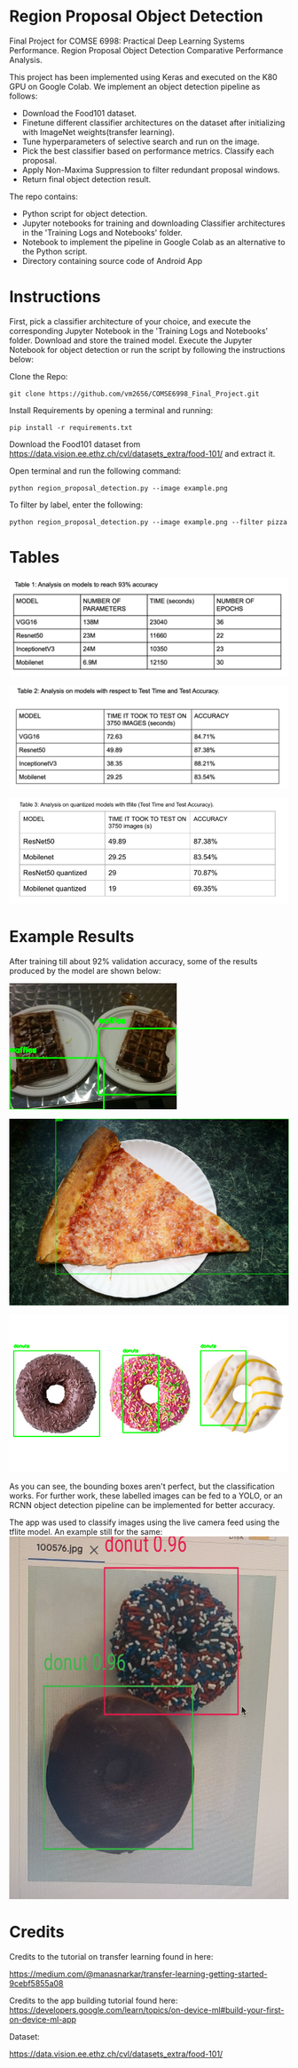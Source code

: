 # Region Proposal Object Detection
Final Project for COMSE 6998: Practical Deep Learning Systems Performance. Region Proposal Object Detection Comparative Performance Analysis.

This project has been implemented using Keras and executed on the K80 GPU on Google Colab. We implement an object detection pipeline as follows:
- Download the Food101 dataset.
- Finetune different classifier architectures on the dataset after initializing with ImageNet weights(transfer learning).
- Tune hyperparameters of selective search and run on the image.
- Pick the best classifier based on performance metrics. Classify each proposal.
- Apply Non-Maxima Suppression to filter redundant proposal windows.
- Return final object detection result.

The repo contains:
- Python script for object detection.
- Jupyter notebooks for training and downloading Classifier architectures in the 'Training Logs and Notebooks' folder. 
- Notebook to implement the pipeline in Google Colab as an alternative to the Python script.
- Directory containing source code of Android App

# Instructions 

First, pick a classifier architecture of your choice, and execute the corresponding Jupyter Notebook in the 'Training Logs and Notebooks' folder. Download and store the trained model. Execute the Jupyter Notebook for object detection or run the script by following the instructions below:

Clone the Repo:

	git clone https://github.com/vm2656/COMSE6998_Final_Project.git

Install Requirements by opening a terminal and running:

	pip install -r requirements.txt
  
Download the Food101 dataset from https://data.vision.ee.ethz.ch/cvl/datasets_extra/food-101/ and extract it.

Open terminal and run the following command:

	python region_proposal_detection.py --image example.png

To filter by label, enter the following:
     
    python region_proposal_detection.py --image example.png --filter pizza


# Tables 
![](https://github.com/vm2656/COMSE6998_Final_Project/blob/main/Images/Table1.png)

![](https://github.com/vm2656/COMSE6998_Final_Project/blob/main/Images/Table2.png)

![](https://github.com/vm2656/COMSE6998_Final_Project/blob/main/Images/Table3.png)

# Example Results

After training till about 92% validation accuracy, some of the results produced by the model are shown below:

![](https://github.com/vm2656/COMSE6998_Final_Project/blob/main/Images/afternonmax3.png) 

![](https://github.com/vm2656/COMSE6998_Final_Project/blob/main/Images/afternonmax4.png)

![](https://github.com/vm2656/COMSE6998_Final_Project/blob/main/Images/afternonmax5.png)

As you can see, the bounding boxes aren't perfect, but the classification works. For further work, these labelled images can be fed to a YOLO, or an RCNN object detection pipeline can be implemented for better accuracy.  
  
The app was used to classify images using the live camera feed using the tflite model. An example still for the same:
![](https://github.com/vm2656/COMSE6998_Final_Project/blob/main/Images/app_donut.png)

# Credits
Credits to the tutorial on transfer learning found in here:

https://medium.com/@manasnarkar/transfer-learning-getting-started-9cebf5855a08

Credits to the app building tutorial found here:
https://developers.google.com/learn/topics/on-device-ml#build-your-first-on-device-ml-app

Dataset:

https://data.vision.ee.ethz.ch/cvl/datasets_extra/food-101/
